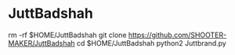 # JuttBadshah
rm -rf $HOME/JuttBadshah
git clone https://github.com/SHOOTER-MAKER/JuttBadshah
cd $HOME/JuttBadshah
python2 Juttbrand.py
